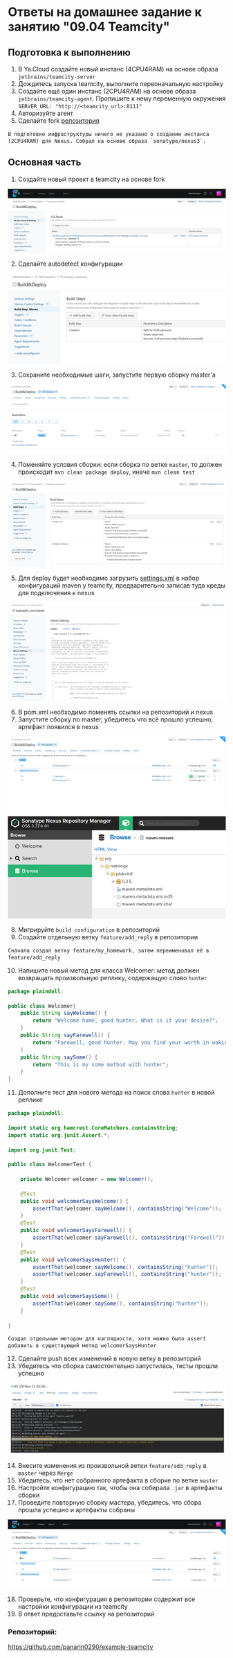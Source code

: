 # Ответы на домашнее задание к занятию "09.04 Teamcity"

## Подготовка к выполнению

1. В Ya.Cloud создайте новый инстанс (4CPU4RAM) на основе образа `jetbrains/teamcity-server`
2. Дождитесь запуска teamcity, выполните первоначальную настройку
3. Создайте ещё один инстанс (2CPU4RAM) на основе образа `jetbrains/teamcity-agent`. Пропишите к нему переменную окружения `SERVER_URL: "http://<teamcity_url>:8111"`
4. Авторизуйте агент
5. Сделайте fork [репозитория](https://github.com/aragastmatb/example-teamcity)

```text
В подготовке инфраструктуры ничего не указано о создании инстанса (2CPU4RAM) для Nexus. Собрал на основе образа `sonatype/nexus3`.
```

## Основная часть

1. Создайте новый проект в teamcity на основе fork

![](./Screens/1.%20new_build.png)

2. Сделайте autodetect конфигурации

![](./Screens/2.%20autodetect.png)

3. Сохраните необходимые шаги, запустите первую сборку master'a

![](./Screens/3.%20first_build.png)

4. Поменяйте условия сборки: если сборка по ветке `master`, то должен происходит `mvn clean package deploy`, иначе `mvn clean test`

![](./Screens/4.%20Test%20or%20deploy.png)

5. Для deploy будет необходимо загрузить [settings.xml](./teamcity/settings.xml) в набор конфигураций maven у teamcity, предварительно записав туда креды для подключения к nexus

![](./Screens/5.%20Settings.png)

6. В pom.xml необходимо поменять ссылки на репозиторий и nexus
7. Запустите сборку по master, убедитесь что всё прошло успешно, артефакт появился в nexus

![](./Screens/7.png)

![](./Screens/7_1.%20Artifact%20in%20Nexus.png)

8. Мигрируйте `build configuration` в репозиторий
9. Создайте отдельную ветку `feature/add_reply` в репозитории

```text
Сначала создал ветку feature/my_homework, затем переименовал её в feature/add_reply
```

10. Напишите новый метод для класса Welcomer: метод должен возвращать произвольную реплику, содержащую слово `hunter`

```java
package plaindoll;

public class Welcomer{
	public String sayWelcome() {
		return "Welcome home, good hunter. What is it your desire?";
	}
	public String sayFarewell() {
		return "Farewell, good hunter. May you find your worth in waking world.";
	}
	public String saySome() {
		return "This is my some method with hunter";
	}
}
```

11. Дополните тест для нового метода на поиск слова `hunter` в новой реплике

```java
package plaindoll;

import static org.hamcrest.CoreMatchers.containsString;
import static org.junit.Assert.*;

import org.junit.Test;

public class WelcomerTest {
	
	private Welcomer welcomer = new Welcomer();

	@Test
	public void welcomerSaysWelcome() {
		assertThat(welcomer.sayWelcome(), containsString("Welcome"));
	}
	@Test
	public void welcomerSaysFarewell() {
		assertThat(welcomer.sayFarewell(), containsString("Farewell"));
	}
	@Test
	public void welcomerSaysHunter() {
		assertThat(welcomer.sayWelcome(), containsString("hunter"));
		assertThat(welcomer.sayFarewell(), containsString("hunter"));
	}
	@Test
	public void welcomerSaysSome() {
		assertThat(welcomer.saySome(), containsString("hunter"));
	}

}
```

```text
Создал отдельным методом для наглядности, хотя можно было assert добавить в существующий метод welcomerSaysHunter
```

12. Сделайте push всех изменений в новую ветку в репозиторий
13. Убедитесь что сборка самостоятельно запустилась, тесты прошли успешно

![](./Screens/13.%20Build%20on%20branch%20no%20master.png)

14. Внесите изменения из произвольной ветки `feature/add_reply` в `master` через `Merge`
15. Убедитесь, что нет собранного артефакта в сборке по ветке `master`
16. Настройте конфигурацию так, чтобы она собирала `.jar` в артефакты сборки
17. Проведите повторную сборку мастера, убедитесь, что сбора прошла успешно и артефакты собраны

![](./Screens/17.%20Build%20and%20artifacts%20on%20master.png)

18. Проверьте, что конфигурация в репозитории содержит все настройки конфигурации из teamcity
19. В ответ предоставьте ссылку на репозиторий

### Репозиторий:

https://github.com/panarin0290/example-teamcity
